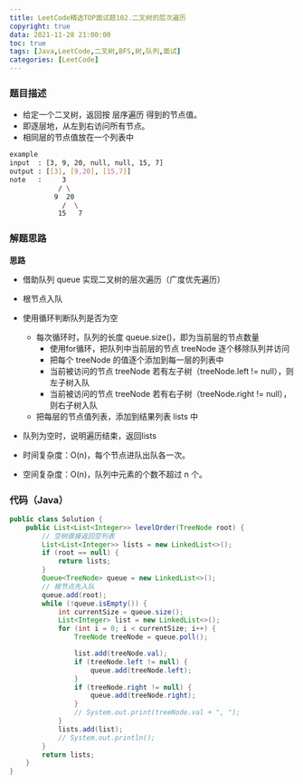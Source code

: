 ```yaml
---
title: LeetCode精选TOP面试题102.二叉树的层次遍历
copyright: true
data: 2021-11-28 21:00:00
toc: true
tags: [Java,LeetCode,二叉树,BFS,树,队列,面试]
categories: [LeetCode]
---
```


### 题目描述

 * 给定一个二叉树，返回按 层序遍历 得到的节点值。
 * 即逐层地，从左到右访问所有节点。
 * 相同层的节点值放在一个列表中

```bash
example
input  : [3, 9, 20, null, null, 15, 7]
output : [[3], [9,20], [15,7]]
note   :     3
            / \
           9  20
             /  \
            15   7
```

<!--more-->

### 解题思路
**思路**

 * 借助队列 queue 实现二叉树的层次遍历（广度优先遍历）
 * 根节点入队
 * 使用循环判断队列是否为空
    + 每次循环时，队列的长度 queue.size()，即为当前层的节点数量
        + 使用for循环，把队列中当前层的节点 treeNode 逐个移除队列并访问
        + 把每个 treeNode 的值逐个添加到每一层的列表中
        + 当前被访问的节点 treeNode 若有左子树（treeNode.left != null），则左子树入队
        + 当前被访问的节点 treeNode 若有右子树（treeNode.right != null），则右子树入队
    + 把每层的节点值列表，添加到结果列表 lists 中
 * 队列为空时，说明遍历结束，返回lists
 
 * 时间复杂度：O(n)，每个节点进队出队各一次。
 * 空间复杂度：O(n)，队列中元素的个数不超过 n 个。


### 代码（Java）
```java
public class Solution {
    public List<List<Integer>> levelOrder(TreeNode root) {
        // 空树直接返回空列表
        List<List<Integer>> lists = new LinkedList<>();
        if (root == null) {
            return lists;
        }
        Queue<TreeNode> queue = new LinkedList<>();
        // 根节点先入队
        queue.add(root);
        while (!queue.isEmpty()) {
            int currentSize = queue.size();
            List<Integer> list = new LinkedList<>();
            for (int i = 0; i < currentSize; i++) {
                TreeNode treeNode = queue.poll();

                list.add(treeNode.val);
                if (treeNode.left != null) {
                    queue.add(treeNode.left);
                }
                if (treeNode.right != null) {
                    queue.add(treeNode.right);
                }
                // System.out.print(treeNode.val + ", ");
            }
            lists.add(list);
            // System.out.println();
        }
        return lists;
    }
}
```
